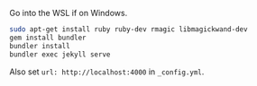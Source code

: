 Go into the WSL if on Windows.

```bash
sudo apt-get install ruby ruby-dev rmagic libmagickwand-dev
gem install bundler
bundler install
bundler exec jekyll serve
```

Also set `url: http://localhost:4000` in `_config.yml`.
